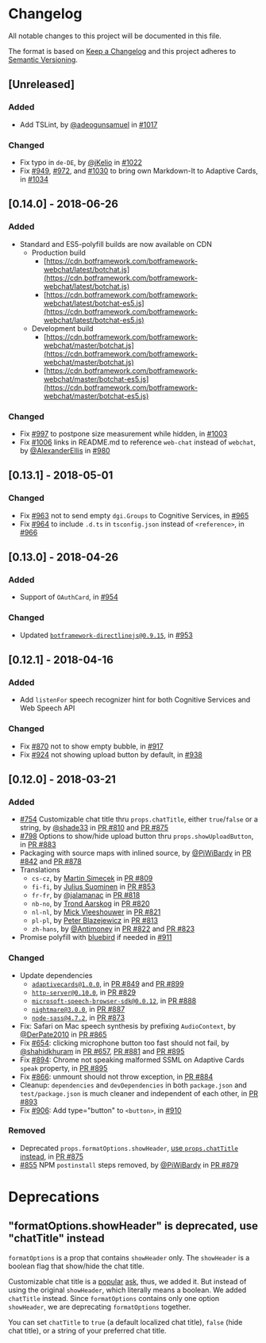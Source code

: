 # Changelog
All notable changes to this project will be documented in this file.

The format is based on [Keep a Changelog](http://keepachangelog.com/en/1.0.0/)
and this project adheres to [Semantic Versioning](http://semver.org/spec/v2.0.0.html).

## [Unreleased]
### Added
- Add TSLint, by [@adeogunsamuel](https://github.com/adeogunsamuel) in [#1017](https://github.com/Microsoft/BotFramework-WebChat/pull/1017)

### Changed
- Fix typo in `de-DE`, by [@jKelio](https://github.com/jKelio) in [#1022](https://github.com/Microsoft/BotFramework-WebChat/pull/1022)
- Fix [#949](https://github.com/Microsoft/BotFramework-WebChat/issues/949), [#972](https://github.com/Microsoft/BotFramework-WebChat/issues/972), and [#1030](https://github.com/Microsoft/BotFramework-WebChat/issues/1030) to bring own Markdown-It to Adaptive Cards, in [#1034](https://github.com/Microsoft/BotFramework-WebChat/pull/1034)

## [0.14.0] - 2018-06-26
### Added
- Standard and ES5-polyfill builds are now available on CDN
   - Production build
      - [https://cdn.botframework.com/botframework-webchat/latest/botchat.js](https://cdn.botframework.com/botframework-webchat/latest/botchat.js)
      - [https://cdn.botframework.com/botframework-webchat/latest/botchat-es5.js](https://cdn.botframework.com/botframework-webchat/latest/botchat-es5.js)
   - Development build
      - [https://cdn.botframework.com/botframework-webchat/master/botchat.js](https://cdn.botframework.com/botframework-webchat/master/botchat.js)
      - [https://cdn.botframework.com/botframework-webchat/master/botchat-es5.js](https://cdn.botframework.com/botframework-webchat/master/botchat-es5.js)

### Changed
- Fix [#997](https://github.com/Microsoft/BotFramework-WebChat/issues/997) to postpone size measurement while hidden, in [#1003](https://github.com/Microsoft/BotFramework-WebChat/pull/1003)
- Fix [#1006](https://github.com/Microsoft/BotFramework-WebChat/issues/1006) links in README.md to reference `web-chat` instead of `webchat`, by [@AlexanderEllis](https://github.com/AlexanderEllis) in [#980](https://github.com/Microsoft/BotFramework-WebChat/pull/980)

## [0.13.1] - 2018-05-01
### Changed
- Fix [#963](https://github.com/Microsoft/BotFramework-WebChat/issues/963) not to send empty `dgi.Groups` to Cognitive Services, in [#965](https://github.com/Microsoft/BotFramework-WebChat/pull/965)
- Fix [#964](https://github.com/Microsoft/BotFramework-WebChat/issues/964) to include `.d.ts` in `tsconfig.json` instead of `<reference>`, in [#966](https://github.com/Microsoft/BotFramework-WebChat/pull/966)

## [0.13.0] - 2018-04-26
### Added
- Support of `OAuthCard`, in [#954](https://github.com/Microsoft/BotFramework-WebChat/pull/954)
### Changed
- Updated [`botframework-directlinejs@0.9.15`](https://www.npmjs.com/package/botframework-directlinejs), in [#953](https://github.com/Microsoft/BotFramework-WebChat/pull/953)

## [0.12.1] - 2018-04-16
### Added
- Add `listenFor` speech recognizer hint for both Cognitive Services and Web Speech API

### Changed
- Fix [#870](https://github.com/Microsoft/BotFramework-WebChat/issues/870) not to show empty bubble, in [#917](https://github.com/Microsoft/BotFramework-WebChat/pull/917)
- Fix [#924](https://github.com/Microsoft/BotFramework-WebChat/issues/924) not showing upload button by default, in [#938](https://github.com/Microsoft/BotFramework-WebChat/pull/938)

## [0.12.0] - 2018-03-21
### Added
- [#754](https://github.com/Microsoft/BotFramework-WebChat/issues/754) Customizable chat title thru `props.chatTitle`, either `true`/`false` or a string, by [@shade33](https://github.com/shade33) in [PR #810](https://github.com/Microsoft/BotFramework-WebChat/pull/810) and [PR #875](https://github.com/Microsoft/BotFramework-WebChat/pull/875)
- [#798](https://github.com/Microsoft/BotFramework-WebChat/issues/798) Options to show/hide upload button thru `props.showUploadButton`, in [PR #883](https://github.com/Microsoft/BotFramework-WebChat/pull/883)
- Packaging with source maps with inlined source, by [@PiWiBardy](https://github.com/PiWiBardy) in [PR #842](https://github.com/Microsoft/BotFramework-WebChat/pull/842) and [PR #878](https://github.com/Microsoft/BotFramework-WebChat/pull/878)
- Translations
  - `cs-cz`, by [Martin Simecek](https://github.com/msimecek) in [PR #809](https://github.com/Microsoft/BotFramework-WebChat/pull/809)
  - `fi-fi`, by [Julius Suominen](https://github.com/jsur) in [PR #853](https://github.com/Microsoft/BotFramework-WebChat/pull/853)
  - `fr-fr`, by [@jalamanac](https://github.com/jalamanac) in [PR #818](https://github.com/Microsoft/BotFramework-WebChat/pull/818)
  - `nb-no`, by [Trond Aarskog](https://github.com/taarskog) in [PR #820](https://github.com/Microsoft/BotFramework-WebChat/pull/820)
  - `nl-nl`, by [Mick Vleeshouwer](https://github.com/iMicknl) in [PR #821](https://github.com/Microsoft/BotFramework-WebChat/pull/821)
  - `pl-pl`, by [Peter Blazejewicz](https://github.com/peterblazejewicz) in [PR #813](https://github.com/Microsoft/BotFramework-WebChat/pull/813)
  - `zh-hans`, by [@Antimoney](https://github.com/Antimoney) in [PR #822](https://github.com/Microsoft/BotFramework-WebChat/pull/822) and [PR #823](https://github.com/Microsoft/BotFramework-WebChat/pull/823)
- Promise polyfill with [bluebird](https://www.npmjs.com/package/bluebird) if needed in [#911](https://github.com/Microsoft/BotFramework-WebChat/pull/911)

### Changed
- Update dependencies
  - [`adaptivecards@1.0.0`](https://www.npmjs.com/package/adaptivecards), in [PR #849](https://github.com/Microsoft/BotFramework-WebChat/pull/849) and [PR #899](https://github.com/Microsoft/BotFramework-WebChat/pull/899)
  - [`http-server@0.10.0`](https://www.npmjs.com/package/http-server), in [PR #829](https://github.com/Microsoft/BotFramework-WebChat/pull/829)
  - [`microsoft-speech-browser-sdk@0.0.12`](https://www.npmjs.com/package/microsoft-speech-browser-sdk), in [PR #888](https://github.com/Microsoft/BotFramework-WebChat/pull/888)
  - [`nightmare@3.0.0`](https://www.npmjs.com/package/nightmare), in [PR #887](https://github.com/Microsoft/BotFramework-WebChat/pull/887)
  - [`node-sass@4.7.2`](https://www.npmjs.com/package/node-sass), in [PR #873](https://github.com/Microsoft/BotFramework-WebChat/pull/873)
- Fix: Safari on Mac speech synthesis by prefixing `AudioContext`, by [@DerPate2010](https://github.com/DerPate2010) in [PR #865](https://github.com/Microsoft/BotFramework-WebChat/pull/865)
- Fix [#654](https://github.com/Microsoft/BotFramework-WebChat/issues/654): clicking microphone button too fast should not fail, by [@shahidkhuram](https://github.com/shahidkhuram) in [PR #657](#657), [PR #881](https://github.com/Microsoft/BotFramework-WebChat/pull/881) and [PR #895](https://github.com/Microsoft/BotFramework-WebChat/pull/895)
- Fix [#894](https://github.com/Microsoft/BotFramework-WebChat/issues/894): Chrome not speaking malformed SSML on Adaptive Cards `speak` property, in [PR #895](https://github.com/Microsoft/BotFramework-WebChat/pull/895)
- Fix [#866](https://github.com/Microsoft/BotFramework-WebChat/issues/866): unmount should not throw exception, in [PR #884](https://github.com/Microsoft/BotFramework-WebChat/pull/884)
- Cleanup: `dependencies` and `devDependencies` in both `package.json` and `test/package.json` is much cleaner and independent of each other, in [PR #893](https://github.com/Microsoft/BotFramework-WebChat/pull/893)
- Fix [#906](https://github.com/Microsoft/BotFramework-WebChat/issues/906): Add type="button" to `<button>`, in [#910](https://github.com/Microsoft/BotFramework-WebChat/pull/910)

### Removed
- Deprecated `props.formatOptions.showHeader`, [use `props.chatTitle` instead](#formatoptionsshowheader-is-deprecated-use-chattitle-instead), in [PR #875](https://github.com/Microsoft/BotFramework-WebChat/pull/875)
- [#855](https://github.com/Microsoft/BotFramework-WebChat/issues/855) NPM `postinstall` steps removed, by [@PiWiBardy](https://github.com/PiWiBardy) in [PR #879](https://github.com/Microsoft/BotFramework-WebChat/pull/879)

# Deprecations

## "formatOptions.showHeader" is deprecated, use "chatTitle" instead

`formatOptions` is a prop that contains `showHeader` only. The `showHeader` is a boolean flag that show/hide the chat title.

Customizable chat title is a [popular](https://github.com/Microsoft/BotFramework-WebChat/issues/754) [ask](https://github.com/Microsoft/BotFramework-WebChat/pull/810), thus, we added it. But instead of using the original `showHeader`, which literally means a boolean. We added `chatTitle` instead. Since `formatOptions` contains only one option `showHeader`, we are deprecating `formatOptions` together.

You can set `chatTitle` to `true` (a default localized chat title), `false` (hide chat title), or a string of your preferred chat title.
